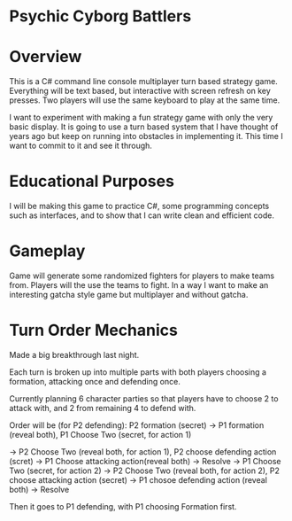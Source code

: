 # Psychic Cyborg Battlers

# Overview
This is a C# command line console multiplayer turn based strategy game.
Everything will be text based, but interactive with screen refresh on key presses.
Two players will use the same keyboard to play at the same time.

I want to experiment with making a fun strategy game with only the very basic display.
It is going to use a turn based system that I have thought of years ago but keep on
running into obstacles in implementing it. This time I want to commit to it and see it through.

# Educational Purposes
I will be making this game to practice C#, some programming concepts such as interfaces,
and to show that I can write clean and efficient code.

# Gameplay
Game will generate some randomized fighters for players to make teams from.
Players will the use the teams to fight.
In a way I want to make an interesting gatcha style game but multiplayer and
without gatcha.

# Turn Order Mechanics
Made a big breakthrough last night.

Each turn is broken up into multiple parts with both players choosing a formation,
attacking once and defending once.

Currently planning 6 character parties so that players have to choose 2 to attack with, and 2 from
remaining 4 to defend with.

Order will be (for P2 defending):
P2 formation (secret) -> P1 formation (reveal both), P1 Choose Two (secret, for action 1)

-> P2 Choose Two (reveal both, for action 1), P2 choose defending action (scret)
-> P1 Choose attacking action(reveal both) -> Resolve -> P1 Choose Two (secret, for action 2)
-> P2 Choose Two (reveal both, for action 2), P2 choose attacking action (secret)
-> P1 chosoe defending action (reveal both) -> Resolve

Then it goes to P1 defending, with P1 choosing Formation first.





